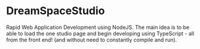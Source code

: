 # DreamSpaceStudio
Rapid Web Application Development using NodeJS.  The main idea is to be able to load the one studio page and begin developing using TypeScript - all from the front end! (and without need to constantly compile and run).
